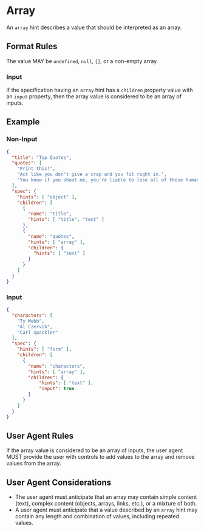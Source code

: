 # Array

An `array` hint describes a value that should be interpreted as an array.

## Format Rules

The value MAY be `undefined`, `null`, `[]`, or a non-empty array.

### Input

If the specification having an `array` hint has a `children` property value with an `input` property, then the array value is considered to be an array of inputs.

## Example

### Non-Input

```json
{
  "title": "Top Quotes",
  "quotes": [
    "Print this!",
    "Act like you don't give a crap and you fit right in.",
    "You know if you shoot me, you're liable to lose all of those humanitarian awards."
  ],
  "spec": {
    "hints": [ "object" ],
    "children": [
      {
        "name": "title",
        "hints": [ "title", "text" ]
      },
      {
        "name": "quotes",
        "hints": [ "array" ],
        "children": {
          "hints": [ "text" ]
        }
      }
    ]
  }
}
```

### Input

```json
{
  "characters": [
    "Ty Webb",
    "Al Czervik",
    "Carl Spackler"
  ],
  "spec": {
    "hints": [ "form" ],
    "children": [
      {
        "name": "characters",
        "hints": [ "array" ],
        "children": {
            "hints": [ "text" ],
            "input": true
        }
      }
    ]
  }
}
```

## User Agent Rules

If the array value is considered to be an array of inputs, the user agent MUST provide the user with controls to add values to the array and remove values from the array.

## User Agent Considerations

- The user agent must anticipate that an array may contain simple content (text), complex content (objects, arrays, links, etc.), or a mixture of both.
- A user agent must anticipate that a value described by an `array` hint may contain any length and combination of values, including repeated values.
